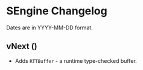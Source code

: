 # SEngine Changelog
Dates are in YYYY-MM-DD format.

## vNext ()
- Adds `RTTBuffer` - a runtime type-checked buffer. 
